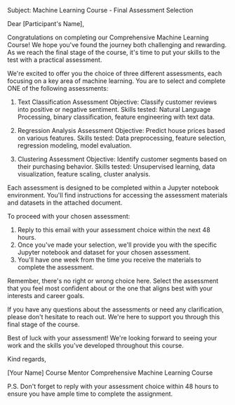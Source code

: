 Subject: Machine Learning Course - Final Assessment Selection

Dear [Participant's Name],

Congratulations on completing our Comprehensive Machine Learning Course! We hope you've found the journey both challenging and rewarding. As we reach the final stage of the course, it's time to put your skills to the test with a practical assessment.

We're excited to offer you the choice of three different assessments, each focusing on a key area of machine learning. You are to select and complete ONE of the following assessments:

1. Text Classification Assessment
   Objective: Classify customer reviews into positive or negative sentiment.
   Skills tested: Natural Language Processing, binary classification, feature engineering with text data.

2. Regression Analysis Assessment
   Objective: Predict house prices based on various features.
   Skills tested: Data preprocessing, feature selection, regression modeling, model evaluation.

3. Clustering Assessment
   Objective: Identify customer segments based on their purchasing behavior.
   Skills tested: Unsupervised learning, data visualization, feature scaling, cluster analysis.

Each assessment is designed to be completed within a Jupyter notebook environment. You'll find instructions for accessing the assessment materials and datasets in the attached document.

To proceed with your chosen assessment:

1. Reply to this email with your assessment choice within the next 48 hours.
2. Once you've made your selection, we'll provide you with the specific Jupyter notebook and dataset for your chosen assessment.
3. You'll have one week from the time you receive the materials to complete the assessment.

Remember, there's no right or wrong choice here. Select the assessment that you feel most confident about or the one that aligns best with your interests and career goals.

If you have any questions about the assessments or need any clarification, please don't hesitate to reach out. We're here to support you through this final stage of the course.

Best of luck with your assessment! We're looking forward to seeing your work and the skills you've developed throughout this course.

Kind regards,

[Your Name]
Course Mentor
Comprehensive Machine Learning Course

P.S. Don't forget to reply with your assessment choice within 48 hours to ensure you have ample time to complete the assignment.
